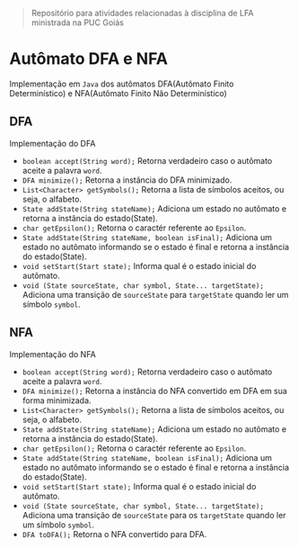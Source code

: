 > Repositório para atividades relacionadas à disciplina de LFA ministrada na PUC Goiás 


# Autômato DFA e NFA

Implementação em `Java` dos autômatos DFA(Autômato Finito Determinístico) e NFA(Autômato Finito Não Determinístico)

## DFA
Implementação do DFA
- `boolean accept(String word);` Retorna verdadeiro caso o autômato aceite a palavra `word`.
- `DFA minimize();` Retorna a instância do DFA minimizado.
- `List<Character> getSymbols();` Retorna a lista de símbolos aceitos, ou seja, o alfabeto.
- `State addState(String stateName);` Adiciona um estado no autômato e retorna a instância do estado(State).
- `char getEpsilon();` Retorna o caractér referente ao `Epsilon`.
- `State addState(String stateName, boolean isFinal);` Adiciona um estado no autômato informando se o estado é final e retorna a instância do estado(State).
- `void setStart(Start state);` Informa qual é o estado inicial do autômato.
- `void (State sourceState, char symbol, State... targetState);` Adiciona uma transição de `sourceState` para `targetState` quando ler um símbolo `symbol`.


## NFA
Implementação do NFA
- `boolean accept(String word);` Retorna verdadeiro caso o autômato aceite a palavra `word`.
- `DFA minimize();` Retorna a instância do NFA convertido em DFA em sua forma minimizada.
- `List<Character> getSymbols();` Retorna a lista de símbolos aceitos, ou seja, o alfabeto.
- `State addState(String stateName);` Adiciona um estado no autômato e retorna a instância do estado(State).
- `char getEpsilon();` Retorna o caractér referente ao `Epsilon`.
- `State addState(String stateName, boolean isFinal);` Adiciona um estado no autômato informando se o estado é final e retorna a instância do estado(State).
- `void setStart(Start state);` Informa qual é o estado inicial do autômato.
- `void (State sourceState, char symbol, State... targetState);` Adiciona uma transição de `sourceState` para os `targetState` quando ler um símbolo `symbol`.
- `DFA toDFA();` Retorna o NFA convertido para DFA.




